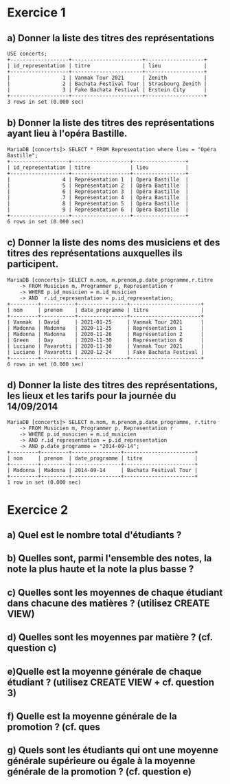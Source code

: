 # Exercice 1

## a) Donner la liste des titres des représentations

```
USE concerts;
+-------------------+-----------------------+-------------------+
| id_representation | titre                 | lieu              |
+-------------------+-----------------------+-------------------+
|                 1 | Vanmak Tour 2021      | Zenith            |
|                 2 | Bachata Festival Tour | Strasbourg Zenith |
|                 3 | Fake Bachata Festival | Erstein City      |
+-------------------+-----------------------+-------------------+
3 rows in set (0.000 sec)

```

## b) Donner la liste des titres des représentations ayant lieu à l'opéra Bastille.

```
MariaDB [concerts]> SELECT * FROM Representation where lieu = "Opéra Bastille";
+-------------------+-------------------+-----------------+
| id_representation | titre             | lieu            |
+-------------------+-------------------+-----------------+
|                 4 | Représentation 1  | Opera Bastille  |
|                 5 | Représentation 2  | Opéra Bastille  |
|                 6 | Représentation 3  | Opéra Bastille  |
|                 7 | Représentation 4  | Opéra Bastille  |
|                 8 | Représentation 5  | Opéra Bastille  |
|                 9 | Représentation 6  | Opéra Bastille  |
+-------------------+-------------------+-----------------+
6 rows in set (0.000 sec)
```

## c) Donner la liste des noms des musiciens et des titres des représentations auxquelles ils participent.

```
MariaDB [concerts]> SELECT m.nom, m.prenom,p.date_programme,r.titre
    -> FROM Musicien m, Programmer p, Representation r
    -> WHERE p.id_musicien = m.id_musicien
    -> AND  r.id_representation = p.id_representation;
+---------+-----------+----------------+-----------------------+
| nom     | prenom    | date_programme | titre                 |
+---------+-----------+----------------+-----------------------+
| Vanmak  | David     | 2021-01-25     | Vanmak Tour 2021      |
| Madonna | Madonna   | 2020-11-25     | Représentation 1      |
| Madonna | Madonna   | 2020-11-26     | Représentation 2      |
| Green   | Day       | 2020-11-30     | Représentation 6      |
| Luciano | Pavarotti | 2020-11-30     | Vanmak Tour 2021      |
| Luciano | Pavarotti | 2020-12-24     | Fake Bachata Festival |
+---------+-----------+----------------+-----------------------+
6 rows in set (0.000 sec)

```

## d) Donner la liste des titres des représentations, les lieux et les tarifs pour la journée du 14/09/2014

```
MariaDB [concerts]> SELECT m.nom, m.prenom,p.date_programme, r.titre
    -> FROM Musicien m, Programmer p, Representation r
    -> WHERE p.id_musicien = m.id_musicien
    -> AND r.id_representation = p.id_representation
    -> AND p.date_programme = "2014-09-14";
+---------+---------+----------------+-----------------------+
| nom     | prenom  | date_programme | titre                 |
+---------+---------+----------------+-----------------------+
| Madonna | Madonna | 2014-09-14     | Bachata Festival Tour |
+---------+---------+----------------+-----------------------+
1 row in set (0.000 sec)
```

# Exercice 2

## a) Quel est le nombre total d'étudiants ?

## b) Quelles sont, parmi l'ensemble des notes, la note la plus haute et la note la plus basse ?

## c) Quelles sont les moyennes de chaque étudiant dans chacune des matières ? (utilisez CREATE VIEW)

## d) Quelles sont les moyennes par matière ? (cf. question c)

## e)Quelle est la moyenne générale de chaque étudiant ? (utilisez CREATE VIEW + cf. question 3)

## f) Quelle est la moyenne générale de la promotion ? (cf. ques

## g) Quels sont les étudiants qui ont une moyenne générale supérieure ou égale à la moyenne générale de la promotion ? (cf. question e)
